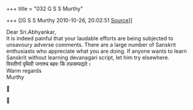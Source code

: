 +++
title = "032 G S S Murthy"

+++
[[G S S Murthy	2010-10-26, 20:02:51 [Source](https://groups.google.com/g/samskrita/c/foDAE7fQS9A)]]



Dear Sri.Abhyankar,  
It is indeed painful that your laudable efforts are being subjected to unsavoury adverse comments. There are a large number of Sanskrit enthusiasts who appreciate what you are doing. If anyone wants to learn Sanskrit without learning devanagari script, let him try elsewhere.  
विस्तीर्णा पृथिवी जनाश्च बहवः किं तन्नसम्पद्यते।  
Warm regards  
Murthy  





